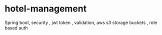 # hotel-management
Spring boot, security , jwt token , validation, aws s3 storage buckets , role based auth
